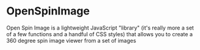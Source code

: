 # OpenSpinImage
Open Spin Image is a lightweight JavaScript "library" (it's really more a set of a few functions and a handful of CSS styles) that allows you to create a 360 degree spin image viewer from a set of images
